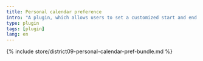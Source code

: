 ```yaml
---
title: Personal calendar preference
intro: "A plugin, which allows users to set a customized start and end time for the calendar display in their personal preferences."
type: plugin
tags: [plugin]
lang: en
---
```


{% include store/district09-personal-calendar-pref-bundle.md %}
